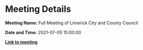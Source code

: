 # Meeting Details

**Meeting Name:** Full Meeting of Limerick City and County Council

**Date and Time:** 2021-07-05 15:00:00

**<a href="https://www.limerick.ie/council/whats-on/full-meeting-limerick-city-and-county-council-43" target="_blank">Link to meeting</a>**
